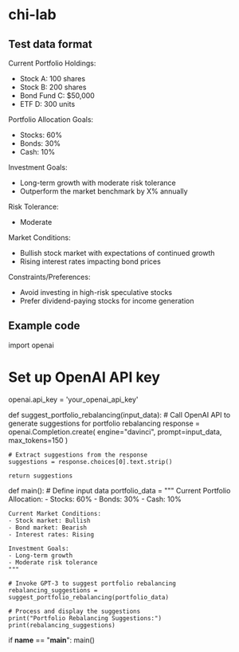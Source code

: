 # chi-lab
## Test data format
Current Portfolio Holdings:
- Stock A: 100 shares
- Stock B: 200 shares
- Bond Fund C: $50,000
- ETF D: 300 units

Portfolio Allocation Goals:
- Stocks: 60%
- Bonds: 30%
- Cash: 10%

Investment Goals:
- Long-term growth with moderate risk tolerance
- Outperform the market benchmark by X% annually

Risk Tolerance:
- Moderate

Market Conditions:
- Bullish stock market with expectations of continued growth
- Rising interest rates impacting bond prices

Constraints/Preferences:
- Avoid investing in high-risk speculative stocks
- Prefer dividend-paying stocks for income generation
## Example code
import openai

# Set up OpenAI API key
openai.api_key = 'your_openai_api_key'

def suggest_portfolio_rebalancing(input_data):
    # Call OpenAI API to generate suggestions for portfolio rebalancing
    response = openai.Completion.create(
        engine="davinci",
        prompt=input_data,
        max_tokens=150
    )

    # Extract suggestions from the response
    suggestions = response.choices[0].text.strip()

    return suggestions

def main():
    # Define input data
    portfolio_data = """
    Current Portfolio Allocation:
    - Stocks: 60%
    - Bonds: 30%
    - Cash: 10%

    Current Market Conditions:
    - Stock market: Bullish
    - Bond market: Bearish
    - Interest rates: Rising

    Investment Goals:
    - Long-term growth
    - Moderate risk tolerance
    """

    # Invoke GPT-3 to suggest portfolio rebalancing
    rebalancing_suggestions = suggest_portfolio_rebalancing(portfolio_data)

    # Process and display the suggestions
    print("Portfolio Rebalancing Suggestions:")
    print(rebalancing_suggestions)

if __name__ == "__main__":
    main()
